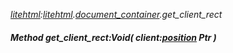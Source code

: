_[litehtml](../../modules/litehtml/litehtml-module.md):[litehtml](../../modules/litehtml/litehtml-module.md).[document\_container](../../modules/litehtml/litehtml-document_container.md).get\_client\_rect_
##### Method get\_client\_rect:Void( client:[position](../../modules/litehtml/litehtml-position.md) Ptr )
